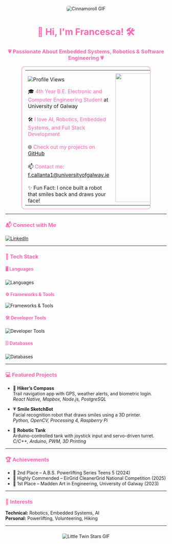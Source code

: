 <div align="center"> 
  <img src="https://www.icegif.com/wp-content/uploads/2021/12/icegif-1135.gif" alt="Cinnamoroll GIF" style="padding: 5px; background-color: white; border-radius: 10px; max-width: 100%;">
</div>

<h1 align="center"><span style="color:#ff69b4;">🌸 Hi, I'm Francesca! 🛠️</span></h1>

<h3 align="center"><span style="color:#ff69b4;">💗 Passionate About Embedded Systems, Robotics & Software Engineering 💗</span></h3>

<div align="center">
  <table style="width:80%; max-width:800px; margin: 0 auto; border: 2px solid #ffb6c1; border-radius: 10px; padding: 10px;">
    <tr>
      <td align="left" style="vertical-align: top;">
        <p align="left">
          <img src="https://komarev.com/ghpvc/?username=francescamarycallanta&label=Profile%20Views&color=ff69b4&style=flat-square" alt="Profile Views" />
        </p>
        🎓 <span style="color:#ff69b4;">4th Year B.E. Electronic and Computer Engineering Student</span> at University of Galway<br><br>
        🛠️ <span style="color:#ff69b4;">I love AI, Robotics, Embedded Systems, and Full Stack Development</span><br><br>
        🌐 <span style="color:#ff69b4;">Check out my projects on</span> <a href="https://github.com/francescamarycallanta" target="_blank">GitHub</a><br><br>
        📫 <span style="color:#ff69b4;">Contact me:</span> <a href="mailto:f.callanta1@universityofgalway.ie">f.callanta1@universityofgalway.ie</a><br><br>
        ✨ Fun Fact: I once built a robot that smiles back and draws your face!
      </td>
      <td align="center">
        <img align="right" alt="Smile SketchBot" width="400" src="path/to/your_robot_project.gif" />
      </td>
    </tr>
  </table>
</div>

---

### <span style="color:#ff69b4;">📬 Connect with Me</span>  
<p align="left">
  <a href="https://linkedin.com/in/francescamarycallanta" target="_blank">
    <img src="https://skillicons.dev/icons?i=linkedin" alt="LinkedIn" />
  </a>
</p>

---

### <span style="color:#ff69b4;">🚀 Tech Stack</span>

#### <span style="color:#ff69b4;">🖥️ Languages</span>  
<p align="left">
  <img src="https://skillicons.dev/icons?i=python,c,java,assembly,r" alt="Languages" />
</p>

#### <span style="color:#ff69b4;">⚙️ Frameworks & Tools</span>  
<p align="left">
  <img src="https://skillicons.dev/icons?i=react,nodejs,express,opencv,vim" alt="Frameworks & Tools" />
</p>

#### <span style="color:#ff69b4;">🛠️ Developer Tools</span>  
<p align="left">
  <img src="https://skillicons.dev/icons?i=github,docker,linux,autocad,blender" alt="Developer Tools" />
</p>

#### <span style="color:#ff69b4;">🗄️ Databases</span>  
<p align="left">
  <img src="https://skillicons.dev/icons?i=postgres,mysql" alt="Databases" />
</p>

---

### <span style="color:#ff69b4;">💻 Featured Projects</span>

- 💞 **Hiker’s Compass**  
  Trail navigation app with GPS, weather alerts, and biometric login.  
  _React Native, Mapbox, Node.js, PostgreSQL_

- 💗 **Smile SketchBot**  
  Facial recognition robot that draws smiles using a 3D printer.  
  _Python, OpenCV, Processing 4, Raspberry Pi_

- 💓 **Robotic Tank**  
  Arduino-controlled tank with joystick input and servo-driven turret.  
  _C/C++, Arduino, PWM, 3D Printing_

---

### <span style="color:#ff69b4;">🏆 Achievements</span>

- 🥈 2nd Place – A.B.S. Powerlifting Series Teens 5 (2024)  
- 🧠 Highly Commended – EirGrid CleanerGrid National Competition (2025)  
- 🎨 1st Place – Madden Art in Engineering, University of Galway (2023)

---

### <span style="color:#ff69b4;">💖 Interests</span>  
**Technical:** Robotics, Embedded Systems, AI  
**Personal:** Powerlifting, Volunteering, Hiking  

---

<div align="center">
  <img src="https://i.pinimg.com/originals/a2/12/86/a21286c59bca30cef4db2107d386bdbc.gif" alt="Little Twin Stars GIF" style="padding: 10px; border-radius: 12px; max-width: 100%;">
</div>
